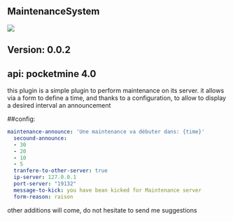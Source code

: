 ## MaintenanceSystem
[![](https://poggit.pmmp.io/shield.state/MaintenanceSystem_AethTeam)](https://poggit.pmmp.io/p/MaintenanceSystem_AethTeam)
## Version: 0.0.2

## api: pocketmine 4.0

<p>this plugin is a simple plugin to perform maintenance on its server.
it allows via a form to define a time, and thanks to a configuration, to allow to display a desired interval an announcement </p>

##config:
```yaml
maintenance-announce: 'Une maintenance va débuter dans: {time}'
  secound-announce:
  - 30
  - 20
  - 10
  - 5
  tranfere-to-other-server: true
  ip-server: 127.0.0.1
  port-server: "19132"
  message-to-kick: you have bean kicked for Maintenance server
  form-reason: raison
```

<p>other additions will come, do not hesitate to send me suggestions </p>
